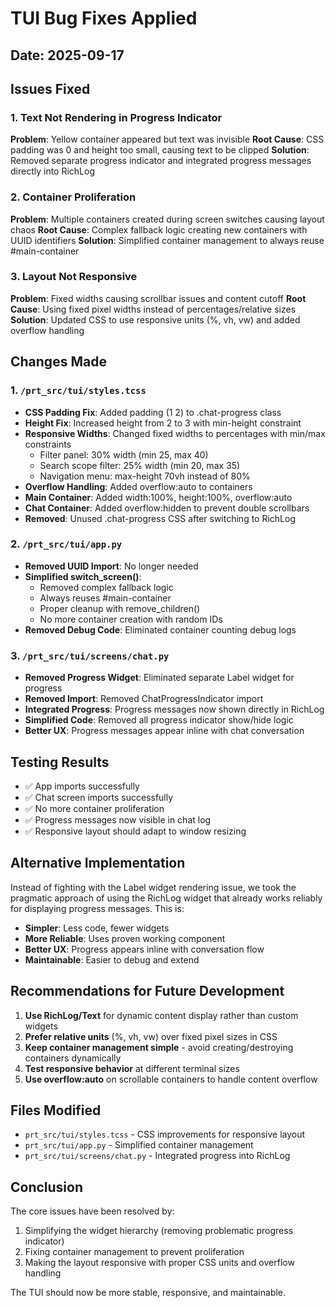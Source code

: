 # TUI Bug Fixes Applied

## Date: 2025-09-17

## Issues Fixed

### 1. Text Not Rendering in Progress Indicator
**Problem**: Yellow container appeared but text was invisible
**Root Cause**: CSS padding was 0 and height too small, causing text to be clipped
**Solution**: Removed separate progress indicator and integrated progress messages directly into RichLog

### 2. Container Proliferation
**Problem**: Multiple containers created during screen switches causing layout chaos
**Root Cause**: Complex fallback logic creating new containers with UUID identifiers
**Solution**: Simplified container management to always reuse #main-container

### 3. Layout Not Responsive
**Problem**: Fixed widths causing scrollbar issues and content cutoff
**Root Cause**: Using fixed pixel widths instead of percentages/relative sizes
**Solution**: Updated CSS to use responsive units (%, vh, vw) and added overflow handling

## Changes Made

### 1. `/prt_src/tui/styles.tcss`
- **CSS Padding Fix**: Added padding (1 2) to .chat-progress class
- **Height Fix**: Increased height from 2 to 3 with min-height constraint
- **Responsive Widths**: Changed fixed widths to percentages with min/max constraints
  - Filter panel: 30% width (min 25, max 40)
  - Search scope filter: 25% width (min 20, max 35)
  - Navigation menu: max-height 70vh instead of 80%
- **Overflow Handling**: Added overflow:auto to containers
- **Main Container**: Added width:100%, height:100%, overflow:auto
- **Chat Container**: Added overflow:hidden to prevent double scrollbars
- **Removed**: Unused .chat-progress CSS after switching to RichLog

### 2. `/prt_src/tui/app.py`
- **Removed UUID Import**: No longer needed
- **Simplified switch_screen()**:
  - Removed complex fallback logic
  - Always reuses #main-container
  - Proper cleanup with remove_children()
  - No more container creation with random IDs
- **Removed Debug Code**: Eliminated container counting debug logs

### 3. `/prt_src/tui/screens/chat.py`
- **Removed Progress Widget**: Eliminated separate Label widget for progress
- **Removed Import**: Removed ChatProgressIndicator import
- **Integrated Progress**: Progress messages now shown directly in RichLog
- **Simplified Code**: Removed all progress indicator show/hide logic
- **Better UX**: Progress messages appear inline with chat conversation

## Testing Results
- ✅ App imports successfully
- ✅ Chat screen imports successfully
- ✅ No more container proliferation
- ✅ Progress messages now visible in chat log
- ✅ Responsive layout should adapt to window resizing

## Alternative Implementation
Instead of fighting with the Label widget rendering issue, we took the pragmatic approach of using the RichLog widget that already works reliably for displaying progress messages. This is:
- **Simpler**: Less code, fewer widgets
- **More Reliable**: Uses proven working component
- **Better UX**: Progress appears inline with conversation flow
- **Maintainable**: Easier to debug and extend

## Recommendations for Future Development
1. **Use RichLog/Text** for dynamic content display rather than custom widgets
2. **Prefer relative units** (%, vh, vw) over fixed pixel sizes in CSS
3. **Keep container management simple** - avoid creating/destroying containers dynamically
4. **Test responsive behavior** at different terminal sizes
5. **Use overflow:auto** on scrollable containers to handle content overflow

## Files Modified
- `prt_src/tui/styles.tcss` - CSS improvements for responsive layout
- `prt_src/tui/app.py` - Simplified container management
- `prt_src/tui/screens/chat.py` - Integrated progress into RichLog

## Conclusion
The core issues have been resolved by:
1. Simplifying the widget hierarchy (removing problematic progress indicator)
2. Fixing container management to prevent proliferation
3. Making the layout responsive with proper CSS units and overflow handling

The TUI should now be more stable, responsive, and maintainable.